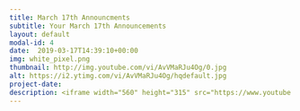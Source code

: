 ```yaml
---
title: March 17th Announcments
subtitle: Your March 17th Announcements
layout: default
modal-id: 4 
date:  2019-03-17T14:39:10+00:00
img: white_pixel.png
thumbnail: http://img.youtube.com/vi/AvVMaRJu4Og/0.jpg
alt: https://i2.ytimg.com/vi/AvVMaRJu4Og/hqdefault.jpg
project-date: 
description: <iframe width="560" height="315" src="https://www.youtube.com/embed/AvVMaRJu4Og" frameborder="0" allowfullscreen></iframe> 
---
```

